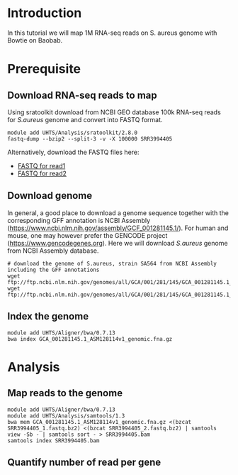 
# Introduction
In this tutorial we will map 1M RNA-seq reads on S. aureus genome with Bowtie on Baobab.



# Prerequisite 

## Download RNA-seq reads to map

Using sratoolkit download from NCBI GEO database 100k RNA-seq reads for *S.aureus* genome and convert into FASTQ format.

    module add UHTS/Analysis/sratoolkit/2.8.0
    fastq-dump --bzip2 --split-3 -v -X 100000 SRR3994405

Alternatively, download the FASTQ files here:
 - [FASTQ for read1](SRR3994405_1.fastq.bz2)
 - [FASTQ for read2](SRR3994405_2.fastq.bz2)


## Download genome

In general, a good place to download a genome sequence together with the corresponding GFF annotation is NCBI Assembly (https://www.ncbi.nlm.nih.gov/assembly/GCF_001281145.1/). For human and mouse, one may however prefer the GENCODE project (https://www.gencodegenes.org). Here we will download *S.aureus* genome from NCBI Assembly database.

    # download the genome of S.aureus, strain SA564 from NCBI Assembly including the GFF annotations
    wget ftp://ftp.ncbi.nlm.nih.gov/genomes/all/GCA/001/281/145/GCA_001281145.1_ASM128114v1/GCA_001281145.1_ASM128114v1_genomic.gff.gz
    wget ftp://ftp.ncbi.nlm.nih.gov/genomes/all/GCA/001/281/145/GCA_001281145.1_ASM128114v1/GCA_001281145.1_ASM128114v1_genomic.fna.gz


## Index the genome
    module add UHTS/Aligner/bwa/0.7.13
    bwa index GCA_001281145.1_ASM128114v1_genomic.fna.gz
    

# Analysis

## Map reads to the genome
    module add UHTS/Aligner/bwa/0.7.13
    module add UHTS/Analysis/samtools/1.3
    bwa mem GCA_001281145.1_ASM128114v1_genomic.fna.gz <(bzcat SRR3994405_1.fastq.bz2) <(bzcat SRR3994405_2.fastq.bz2) | samtools view -Sb - | samtools sort - > SRR3994405.bam
    samtools index SRR3994405.bam
    

## Quantify number of read per gene










    
